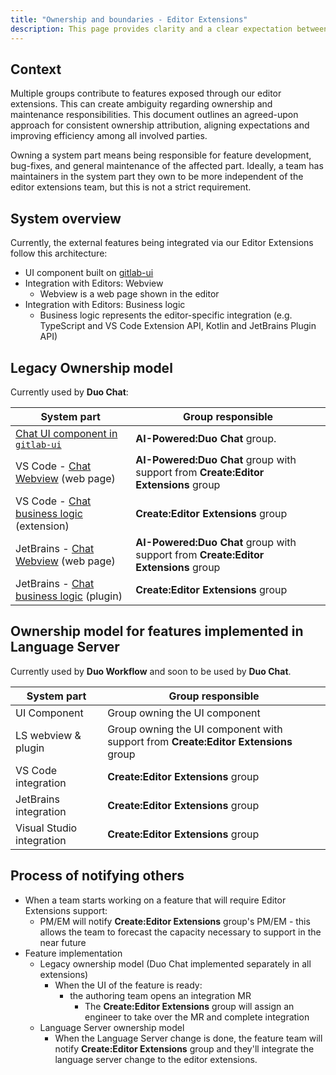 ```yaml
---
title: "Ownership and boundaries - Editor Extensions"
description: This page provides clarity and a clear expectation between all parties who author/maintain features in editor extensions systems.
---
```


## Context

Multiple groups contribute to features exposed through our editor extensions. This can create ambiguity regarding ownership and maintenance responsibilities. This document outlines an agreed-upon approach for consistent ownership attribution, aligning expectations and improving efficiency among all involved parties.

Owning a system part means being responsible for feature development, bug-fixes, and general maintenance of the affected part. Ideally, a team has maintainers in the system part they own to be more independent of the editor extensions team, but this is not a strict requirement.

## System overview

Currently, the external features being integrated via our Editor Extensions follow this architecture:

* UI component built on [gitlab-ui](https://gitlab.com/gitlab-org/gitlab-ui)
* Integration with Editors: Webview
  * Webview is a web page shown in the editor
* Integration with Editors: Business logic
  * Business logic represents the editor-specific integration (e.g. TypeScript and VS Code Extension API, Kotlin and JetBrains Plugin API)

## Legacy Ownership model

Currently used by **Duo Chat**:

| System part | Group responsible |
| ------ | ------ |
|    [Chat UI component in `gitlab-ui`](https://gitlab.com/gitlab-org/gitlab-ui/-/tree/main/src/components/experimental/duo/chat)     |   **AI-Powered:Duo Chat** group.     |
|    VS Code - [Chat Webview](https://gitlab.com/gitlab-org/gitlab-vscode-extension/-/tree/main/webviews/vue2/gitlab_duo_chat) (web page)    |     **AI-Powered:Duo Chat** group with support from **Create:Editor Extensions** group     |
|    VS Code - [Chat business logic](https://gitlab.com/gitlab-org/gitlab-vscode-extension/-/tree/main/src/common/chat?ref_type=heads) (extension)     |  **Create:Editor Extensions** group      |
|   JetBrains - [Chat Webview](https://gitlab.com/gitlab-org/editor-extensions/gitlab-jetbrains-plugin/-/tree/main/webview) (web page) |   **AI-Powered:Duo Chat** group with support from **Create:Editor Extensions** group      |
| JetBrains - [Chat business logic](https://gitlab.com/gitlab-org/editor-extensions/gitlab-jetbrains-plugin/-/tree/main/src/main/kotlin/com/gitlab/plugin/chat) (plugin) | **Create:Editor Extensions** group  |

## Ownership model for features implemented in Language Server

Currently used by **Duo Workflow** and soon to be used by **Duo Chat**.

| System part | Group responsible |
| ------ | ------ |
|    UI Component     |   Group owning the UI component     |
|    LS webview & plugin    |    Group owning the UI component with support from **Create:Editor Extensions** group  |
|    VS Code integration     |    **Create:Editor Extensions** group    |
|   JetBrains integration |    **Create:Editor Extensions** group    |
| Visual Studio integration | **Create:Editor Extensions** group |

## Process of notifying others

* When a team starts working on a feature that will require Editor Extensions support:
  * PM/EM will notify **Create:Editor Extensions** group's PM/EM - this allows the team to forecast the capacity necessary to support in the near future
* Feature implementation
    * Legacy ownership model (Duo Chat implemented separately in all extensions)
        * When the UI of the feature is ready:
          * the authoring team opens an integration MR
            * The **Create:Editor Extensions** group will assign an engineer to take over the MR and complete integration
    * Language Server ownership model
        * When the Language Server change is done, the feature team will notify **Create:Editor Extensions** group and they'll integrate the language server change to the editor extensions.

